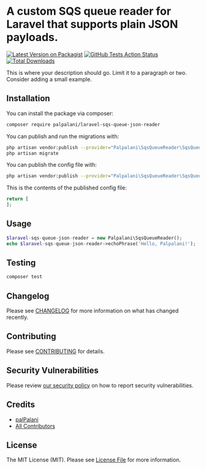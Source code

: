 # A custom SQS queue reader for Laravel that supports plain JSON payloads.

[![Latest Version on Packagist](https://img.shields.io/packagist/v/palpalani/laravel-sqs-queue-json-reader.svg?style=flat-square)](https://packagist.org/packages/palpalani/laravel-sqs-queue-json-reader)
[![GitHub Tests Action Status](https://img.shields.io/github/workflow/status/palpalani/laravel-sqs-queue-json-reader/run-tests?label=tests)](https://github.com/palpalani/laravel-sqs-queue-json-reader/actions?query=workflow%3ATests+branch%3Amaster)
[![Total Downloads](https://img.shields.io/packagist/dt/palpalani/laravel-sqs-queue-json-reader.svg?style=flat-square)](https://packagist.org/packages/palpalani/laravel-sqs-queue-json-reader)


This is where your description should go. Limit it to a paragraph or two. Consider adding a small example.

## Installation

You can install the package via composer:

```bash
composer require palpalani/laravel-sqs-queue-json-reader
```

You can publish and run the migrations with:

```bash
php artisan vendor:publish --provider="Palpalani\SqsQueueReader\SqsQueueReaderServiceProvider" --tag="migrations"
php artisan migrate
```

You can publish the config file with:
```bash
php artisan vendor:publish --provider="Palpalani\SqsQueueReader\SqsQueueReaderServiceProvider" --tag="config"
```

This is the contents of the published config file:

```php
return [
];
```

## Usage

```php
$laravel-sqs-queue-json-reader = new Palpalani\SqsQueueReader();
echo $laravel-sqs-queue-json-reader->echoPhrase('Hello, Palpalani!');
```

## Testing

```bash
composer test
```

## Changelog

Please see [CHANGELOG](CHANGELOG.md) for more information on what has changed recently.

## Contributing

Please see [CONTRIBUTING](.github/CONTRIBUTING.md) for details.

## Security Vulnerabilities

Please review [our security policy](../../security/policy) on how to report security vulnerabilities.

## Credits

- [palPalani](https://github.com/palPalani)
- [All Contributors](../../contributors)

## License

The MIT License (MIT). Please see [License File](LICENSE.md) for more information.
